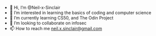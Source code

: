 - 👋 Hi, I’m @Neil-x-Sinclair
- 👀 I’m interested in learning the basics of coding and computer science
- 🌱 I’m currently learning CS50, and The Odin Project
- 💞️ I’m looking to collaborate on infosec
- 📫 How to reach me neil.x.sinclair@gmail.com

<!---
Neil-x-Sinclair/Neil-x-Sinclair is a ✨ special ✨ repository because its `README.md` (this file) appears on your GitHub profile.
You can click the Preview link to take a look at your changes.
--->
